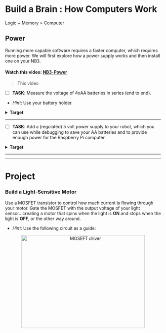 # Build a Brain : How Computers Work
Logic + Memory = Computer

## Power
Running more capable software requires a faster computer, which requires more power. We will first explore how a power supply works and then install one on your NB3.

#### Watch this video: [NB3-Power](https://vimeo.com/1005162740)
> This video

- [ ] **TASK**: Measure the voltage of 4xAA batteries in series (end to end).
- *Hint*: Use your battery holder.
<details><summary><strong>Target</strong></summary>
Batteries connected in series will sum their voltages. You should measure four times the voltage of a single AA battery, about 6.4 Volts, from the batteries in your 4xAA holder.
</details><hr>

- [ ] **TASK**: Add a (regulated) 5 volt power supply to your robot, which you can use while debugging to save your AA batteries and to provide enough power for the Raspberry Pi computer.
<details><summary><strong>Target</strong></summary>
Your NB3 should now look like this:
<p align="center">
<img src="../../../boxes/power/_resources/images/NB3_power_wiring.png" alt="NB3 power wiring" width="400" height="300">
</p>
</details><hr>

---

# Project
### Build a Light-Sensitive Motor
Use a MOSFET transistor to control how much current is flowing through your motor. Gate the MOSFET with the output voltage of your light sensor...creating a motor that spins when the light is **ON** and stops when the light is **OFF**, or the other way around.
- *Hint*: Use the following circuit as a guide:
<p align="center">
<img src="../../../boxes/transistors/_resources/images/MOSFET_motor_driver.png" alt="MOSEFT driver" width="400" height="300">
</p>
